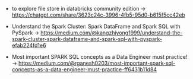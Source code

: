 - to explore file store in databricks community edition ->
https://chatgpt.com/share/3623c24c-3996-4fb5-95d0-b615f5cc42eb

- Understand the Spark Cluster: Spark DataFrame and Spark SQL with PySpark ->
https://medium.com/@kangzhiyong1999/understand-the-spark-cluster-spark-dataframe-and-spark-sql-with-pyspark-efab224fd1e6

- Most important SPARK SQL concepts as a Data Engineer must practice! ->
https://medium.com/@rganesh0203/most-important-spark-sql-concepts-as-a-data-engineer-must-practice-ff6431b11d84
